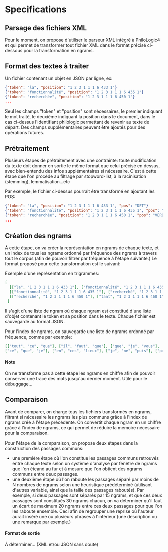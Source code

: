 # Specifications #

## Parsage des fichiers XML ##
Pour le moment, on propose d'utiliser le parseur XML intégré à PhiloLogic4 et 
qui permet de transformer tout fichier XML dans le format précisé ci-dessous 
pour la transformation en ngrams.

## Format des textes à traiter ##
Un fichier contenant un objet en JSON par ligne, ex:

```JSON
{"token": "la", "position": "1 2 3 1 1 1 6 433 1"}
{"token": "fonctionnalité", "position": "1 2 3 1 1 1 6 435 1"}
{"token": "recherchée", "position": "1 2 3 1 1 1 6 450 1"}
...
```

Seul les champs "token" et "position" sont nécessaires, le premier indiquant
le mot traité, le deuxième indiquant la position dans le document, dans le cas
ci-dessus l'identifiant philologic permettant de revenir au texte de départ.
Des champs supplémentaires peuvent être ajoutés pour des opérations futures.

## Prétraitement ##
Plusieurs étapes de prétraitement avec une contrainte: toute modification du texte doit donner en sortie le même format que celui précisé en dessus, avec bien-entendu des infos supplémentaires si nécessaire. C'est à cette étape que l'on procède au filtrage par stopword-list, à la racinisation (stemming), lemmatisation...etc

Par exemple, le fichier ci-dessus pourrait être transformé en ajoutant les POS:


```JSON
{"token": "la", "position": "1 2 3 1 1 1 6 433 1", "pos": "DET"}
{"token": "fonctionnalité", "position": "1 2 3 1 1 1 6 435 1", "pos": "N"}
{"token": "recherchée", "position": "1 2 3 1 1 1 6 450 1", "pos": "VERB"}
...
```

## Création des ngrams ##
À cette étape, on va créer la représentation en ngrams de chaque texte, et un index de tous les ngrams ordonné par fréquence des ngrams à travers tout le corpus (afin de pouvoir filtrer par fréquence à l'étape suivante.)
Le format proposé pour cette transformation est le suivant:

Exemple d'une représentation en trigrammes:

```JSON
[
  [["la", "1 2 3 1 1 1 6 433 1"], ["fonctionnalité", "1 2 3 1 1 1 6 435 1"], ["recherché", "1 2 3 1 1 1 6 450 1"]],
  [["fonctionnalité", "1 2 3 1 1 1 6 435 1"], ["recherché", "1 2 3 1 1 1 6 450 1"], ["tant", "1 2 3 1 1 1 6 460 1"]],
  [["recherché", "1 2 3 1 1 1 6 450 1"], ["tant", "1 2 3 1 1 1 6 460 1"], ["par", "1 2 3 1 1 1 6 460 1"]]
 ]
 ```

Il s'agit d'une liste de ngram où chaque ngram est constitué d'une liste d'objet contenant 
le token et sa position dans le texte. Chaque fichier est sauvegardé au format JSON.

Pour l'index de ngrams, on sauvegarde une liste de ngrams ordonné par fréquence, comme par exemple:

 ```JSON
 [["tout", "ce", "que"], ["il", "faut", "que"], ["que", "je", "vous"], ["ce", "qu", "il"], 
 ["ce", "que", "je"], ["en", "ces", "lieux"], ["je", "ne", "puis"], ["premiere", "fois", "le"]]
 ```
 
#### Note ####
On ne transforme pas à cette étape les ngrams en chiffre afin de pouvoir conserver une trace des mots jusqu'au dernier moment. Utile pour le débuggage...
 
## Comparaison ##
 Avant de comparer, on charge tous les fichiers transformés en ngrams, filtrant si nécessaire les ngrams les plus communs grâce à l'index de ngrams créé à l'étape précédente. On convertit chaque ngram en un chiffre grâce à l'index de ngrams, ce qui permet de réduire la mémoire nécessaire pour la comparaison.
 
 Pour l'étape de la comparaison, on propose deux étapes dans la construction des passages communs:
 - une première étape où l'on constitue les passages communs retrouvés entre chaque texte selon un système d'analyse par fenêtre de ngrams que l'on éteand au fur et à mesure que l'on obtient des ngrams communs entre deux passages.
 - une deuxième étape où l'on raboute les passages séparé par moins de N nombres de ngrams selon une heuristique prédéterminé (utilisant d'autres variable, ainsi que la taille des passages raboutés). Par exemple, si deux passages sont séparés par 15 ngrams, et que ces deux passages sont constitués 30 ngrams chacun, on va déterminer qu'il faut un écart de maximum 20 ngrams entre ces deux passages pour que l'on les raboute ensemble. Ceci afin de regrouper une reprise où l'auteur aurait inséré une ou plusieurs phrases à l'intérieur (une description ou une remarque par exemple.)
 
 
#### Format de sortie ####
 À déterminer... (XML et/ou JSON sans doute)
 
 
